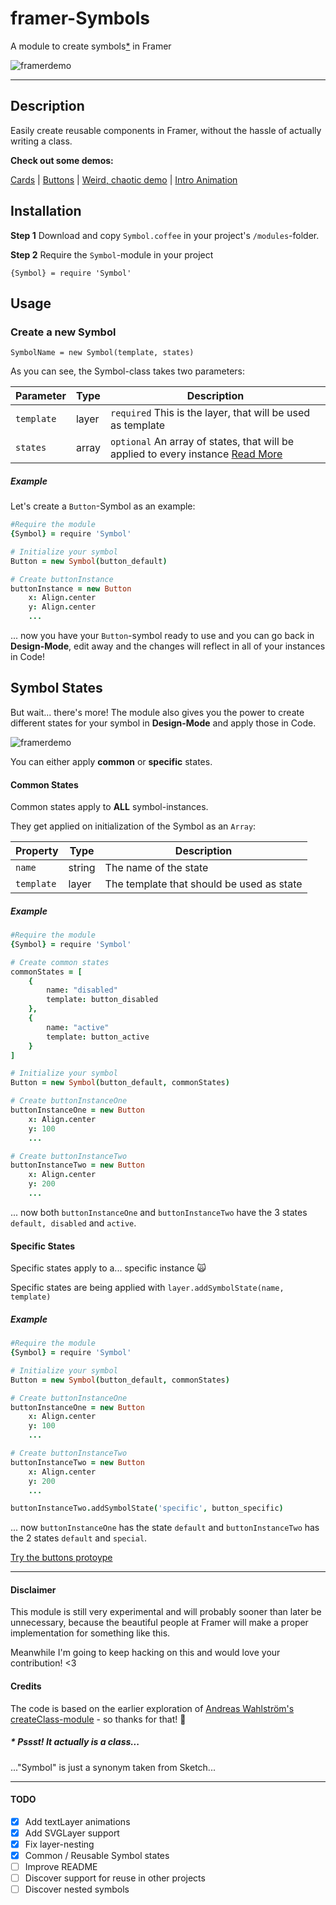 # framer-Symbols
A module to create symbols[*](#-pssst-it-actually-is-a-class) in Framer

![framerdemo](https://dr5mo5s7lqrtc.cloudfront.net/items/3z2z2A3P353E0Z1M3C2V/Screen%20Recording%202017-08-05%20at%2004.02%20PM.gif?X-CloudApp-Visitor-Id=2808700&v=08cd0efb)

----------

## Description
Easily create reusable components in Framer, without the hassle of actually writing a class.

**Check out some demos:**

[Cards](https://framer.cloud/Fpjee/) | [Buttons](https://framer.cloud/qjNTq/) | [Weird, chaotic demo](https://framer.cloud/OEfot/) | [Intro Animation](https://framer.cloud/ZNUgv/)

## Installation

**Step 1** Download and copy `Symbol.coffee` in your project's `/modules`-folder.

**Step 2** Require the `Symbol`-module in your project

`{Symbol} = require 'Symbol'`

## Usage

### Create a new Symbol

`SymbolName = new Symbol(template, states)`

As you can see, the Symbol-class takes two parameters:

Parameter | Type | Description
-------- | ---- | -------
`template` | layer | `required` This is the layer, that will be used as template
`states` | array | `optional` An array of states, that will be applied to every instance [Read More](#symbol-states)

##### Example
Let's create a `Button`-Symbol as an example:

``` coffeescript
#Require the module
{Symbol} = require 'Symbol'

# Initialize your symbol
Button = new Symbol(button_default)

# Create buttonInstance
buttonInstance = new Button
	x: Align.center
	y: Align.center
	...
```

... now you have your `Button`-symbol ready to use and you can go back in **Design-Mode**, edit away and the changes will reflect in all of your instances in Code!

## Symbol States
But wait... there's more! The module also gives you the power to create different states for your symbol in **Design-Mode** and apply those in Code.

![framerdemo](https://dr5mo5s7lqrtc.cloudfront.net/items/440L270G0E3I0a2n263W/Bildschirmfoto%202017-08-02%20um%2021.43.45.png?X-CloudApp-Visitor-Id=2808700&v=91c69262)

You can either apply **common** or **specific** states.

#### Common States
Common states apply to **ALL** symbol-instances.

They get applied on initialization of the Symbol as an `Array`:

Property | Type | Description
-------- | ---- | -------
`name` | string | The name of the state
`template` | layer | The template that should be used as state

##### Example

```coffeescript
#Require the module
{Symbol} = require 'Symbol'

# Create common states
commonStates = [
	{
		name: "disabled"
		template: button_disabled
	},
	{
		name: "active"
		template: button_active
	}
]

# Initialize your symbol
Button = new Symbol(button_default, commonStates)

# Create buttonInstanceOne
buttonInstanceOne = new Button
	x: Align.center
	y: 100
	...

# Create buttonInstanceTwo
buttonInstanceTwo = new Button
	x: Align.center
	y: 200
	...
```

... now both `buttonInstanceOne` and `buttonInstanceTwo` have the 3 states `default, disabled` and `active`.

#### Specific States
Specific states apply to a... specific instance :scream_cat:

Specific states are being applied with `layer.addSymbolState(name, template)`

##### Example
```coffeescript
#Require the module
{Symbol} = require 'Symbol'

# Initialize your symbol
Button = new Symbol(button_default, commonStates)

# Create buttonInstanceOne
buttonInstanceOne = new Button
	x: Align.center
	y: 100
	...

# Create buttonInstanceTwo
buttonInstanceTwo = new Button
	x: Align.center
	y: 200
	...

buttonInstanceTwo.addSymbolState('specific', button_specific)
```

... now `buttonInstanceOne` has the state `default` and `buttonInstanceTwo` has the 2 states `default` and `special`.

[Try the buttons protoype](https://framer.cloud/qjNTq/)

----------
#### Disclaimer
This module is still very experimental and will probably sooner than later be unnecessary, because the beautiful people at Framer will make a proper implementation for something like this.

Meanwhile I'm going to keep hacking on this and would love your contribution! <3

#### Credits
The code is based on the earlier exploration of [Andreas Wahlström's createClass-module](https://github.com/awt2542/createClass-for-Framer) - so thanks for that! :tada:

##### * Pssst! It actually is a class...
..."Symbol" is just a synonym taken from Sketch...

----------
#### TODO

- [x] Add textLayer animations
- [x] Add SVGLayer support
- [x] Fix layer-nesting
- [x] Common / Reusable Symbol states
- [ ] Improve README
- [ ] Discover support for reuse in other projects
- [ ] Discover nested symbols
